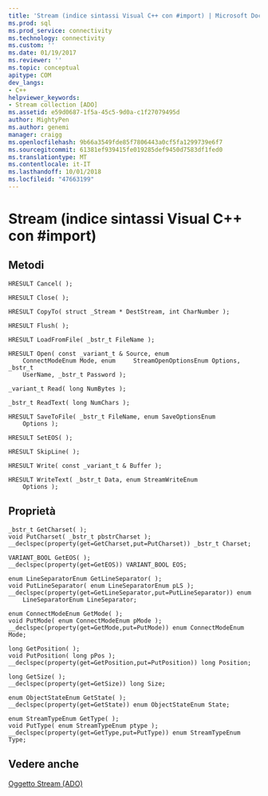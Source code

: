 ```yaml
---
title: 'Stream (indice sintassi Visual C++ con #import) | Microsoft Docs'
ms.prod: sql
ms.prod_service: connectivity
ms.technology: connectivity
ms.custom: ''
ms.date: 01/19/2017
ms.reviewer: ''
ms.topic: conceptual
apitype: COM
dev_langs:
- C++
helpviewer_keywords:
- Stream collection [ADO]
ms.assetid: e59d0687-1f5a-45c5-9d0a-c1f27079495d
author: MightyPen
ms.author: genemi
manager: craigg
ms.openlocfilehash: 9b66a3549fde85f7806443a0cf5fa1299739e6f7
ms.sourcegitcommit: 61381ef939415fe019285def9450d7583df1fed0
ms.translationtype: MT
ms.contentlocale: it-IT
ms.lasthandoff: 10/01/2018
ms.locfileid: "47663199"
---
```

# <a name="stream-visual-c-syntax-index-with-import"></a>Stream (indice sintassi Visual C++ con #import)
## <a name="methods"></a>Metodi  
  
```  
HRESULT Cancel( );  
  
HRESULT Close( );  
  
HRESULT CopyTo( struct _Stream * DestStream, int CharNumber );  
  
HRESULT Flush( );  
  
HRESULT LoadFromFile( _bstr_t FileName );  
  
HRESULT Open( const _variant_t & Source, enum  
    ConnectModeEnum Mode, enum     StreamOpenOptionsEnum Options, _bstr_t  
    UserName, _bstr_t Password );  
  
_variant_t Read( long NumBytes );  
  
_bstr_t ReadText( long NumChars );  
  
HRESULT SaveToFile( _bstr_t FileName, enum SaveOptionsEnum  
    Options );  
  
HRESULT SetEOS( );  
  
HRESULT SkipLine( );  
  
HRESULT Write( const _variant_t & Buffer );  
  
HRESULT WriteText( _bstr_t Data, enum StreamWriteEnum  
    Options );  
```  
  
## <a name="properties"></a>Proprietà  
  
```  
_bstr_t GetCharset( );  
void PutCharset( _bstr_t pbstrCharset );  
__declspec(property(get=GetCharset,put=PutCharset)) _bstr_t Charset;  
  
VARIANT_BOOL GetEOS( );  
__declspec(property(get=GetEOS)) VARIANT_BOOL EOS;  
  
enum LineSeparatorEnum GetLineSeparator( );  
void PutLineSeparator( enum LineSeparatorEnum pLS );  
__declspec(property(get=GetLineSeparator,put=PutLineSeparator)) enum  
    LineSeparatorEnum LineSeparator;  
  
enum ConnectModeEnum GetMode( );  
void PutMode( enum ConnectModeEnum pMode );  
__declspec(property(get=GetMode,put=PutMode)) enum ConnectModeEnum Mode;  
  
long GetPosition( );  
void PutPosition( long pPos );  
__declspec(property(get=GetPosition,put=PutPosition)) long Position;  
  
long GetSize( );  
__declspec(property(get=GetSize)) long Size;  
  
enum ObjectStateEnum GetState( );  
__declspec(property(get=GetState)) enum ObjectStateEnum State;  
  
enum StreamTypeEnum GetType( );  
void PutType( enum StreamTypeEnum ptype );  
__declspec(property(get=GetType,put=PutType)) enum StreamTypeEnum Type;  
```  
  
## <a name="see-also"></a>Vedere anche  
 [Oggetto Stream (ADO)](../../../ado/reference/ado-api/stream-object-ado.md)

